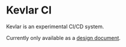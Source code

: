 # Kevlar CI

Kevlar is an experimental CI/CD system.

Currently only available as a [design document](design.md).
